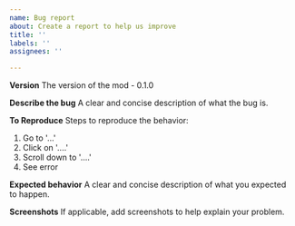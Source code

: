 ```yaml
---
name: Bug report
about: Create a report to help us improve
title: ''
labels: ''
assignees: ''

---
```


**Version**
The version of the mod - 0.1.0

**Describe the bug**
A clear and concise description of what the bug is.

**To Reproduce**
Steps to reproduce the behavior:
1. Go to '...'
2. Click on '....'
3. Scroll down to '....'
4. See error

**Expected behavior**
A clear and concise description of what you expected to happen.

**Screenshots**
If applicable, add screenshots to help explain your problem.
